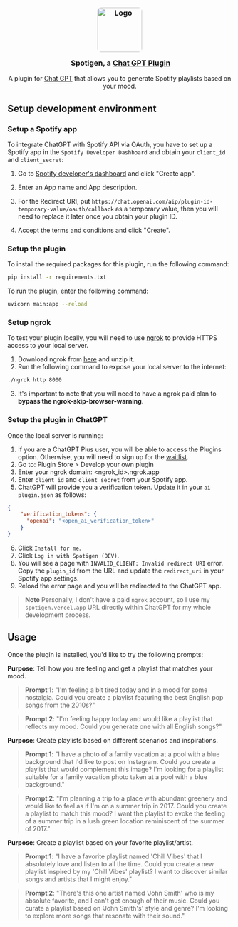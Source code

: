 <h3 align="center">
	<img src="https://raw.githubusercontent.com/Railly/spotigen-chat-gpt-plugin/main/static/logo.png" style="border-radius: 8px;" width="100" alt="Logo"/><br/>
	<img src="https://raw.githubusercontent.com/catppuccin/catppuccin/main/assets/misc/transparent.png" height="30" width="0px"/>
	Spotigen, a <a href="https://openai.com/blog/chatgpt-plugins">Chat GPT Plugin</a>
</h3>

<p align="center">
A plugin for <a href="https://chat.openai.com/">Chat GPT</a> that allows you to generate Spotify playlists based on your mood.
  <br>
</p>

## Setup development environment

### Setup a Spotify app

To integrate ChatGPT with Spotify API via OAuth, you have to set up a Spotify app in the `Spotify Developer Dashboard` and obtain your `client_id` and `client_secret`:

1. Go to [Spotify developer's dashboard](https://developer.spotify.com/dashboard) and click "Create app".
2. Enter an App name and App description.

3. For the Redirect URI, put `https://chat.openai.com/aip/plugin-id-temporary-value/oauth/callback` as a temporary value, then you will need to replace it later once you obtain your plugin ID.

4. Accept the terms and conditions and click "Create".

### Setup the plugin

To install the required packages for this plugin, run the following command:

```bash
pip install -r requirements.txt
```

To run the plugin, enter the following command:

```bash
uvicorn main:app --reload
```

### Setup ngrok

To test your plugin locally, you will need to use [ngrok](https://ngrok.com/) to provide HTTPS access to your local server.

1. Download ngrok from [here](https://ngrok.com/download) and unzip it.
2. Run the following command to expose your local server to the internet:

```bash
./ngrok http 8000
```
3. It's important to note that you will need to have a ngrok paid plan to **bypass the ngrok-skip-browser-warning**.

### Setup the plugin in ChatGPT

Once the local server is running:

1. If you are a ChatGPT Plus user, you will be able to access the Plugins option. Otherwise, you will need to sign up for the [waitlist](https://openai.com/waitlist/plugins).
2. Go to: Plugin Store > Develop your own plugin
3. Enter your ngrok domain: <ngrok_id>.ngrok.app
4. Enter `client_id` and `client_secret` from your Spotify app.
5. ChatGPT will provide you a verification token. Update it in your `ai-plugin.json` as follows:

```json
{
    "verification_tokens": {
      "openai": "<open_ai_verification_token>"
    }
}
```
6. Click `Install for me`.
7. Click `Log in with Spotigen (DEV)`.
8. You will see a page with `INVALID_CLIENT: Invalid redirect URI` error. Copy the `plugin_id` from the URL and update the `redirect_uri` in your Spotify app settings.
9. Reload the error page and you will be redirected to the ChatGPT app.

> **Note**
> Personally, I don't have a paid `ngrok` account, so I use my `spotigen.vercel.app` URL directly within ChatGPT for my whole development process. 

## Usage

Once the plugin is installed, you'd like to try the following prompts:

**Purpose**: Tell how you are feeling and get a playlist that matches your mood.

> **Prompt 1**: "I'm feeling a bit tired today and in a mood for some nostalgia. Could you create a playlist featuring the best English pop songs from the 2010s?"

> **Prompt 2**: "I'm feeling happy today and would like a playlist that reflects my mood. Could you generate one with all English songs?"


**Purpose**: Create playlists based on different scenarios and inspirations.

> **Prompt 1**: "I have a photo of a family vacation at a pool with a blue background that I'd like to post on Instagram. Could you create a playlist that would complement this image? I'm looking for a playlist suitable for a family vacation photo taken at a pool with a blue background."

> **Prompt 2**: "I'm planning a trip to a place with abundant greenery and would like to feel as if I'm on a summer trip in 2017. Could you create a playlist to match this mood? I want the playlist to evoke the feeling of a summer trip in a lush green location reminiscent of the summer of 2017."


**Purpose**: Create a playlist based on your favorite playlist/artist.

> **Prompt 1**: "I have a favorite playlist named 'Chill Vibes' that I absolutely love and listen to all the time. Could you create a new playlist inspired by my 'Chill Vibes' playlist? I want to discover similar songs and artists that I might enjoy."

> **Prompt 2**: "There's this one artist named 'John Smith' who is my absolute favorite, and I can't get enough of their music. Could you curate a playlist based on 'John Smith's' style and genre? I'm looking to explore more songs that resonate with their sound."
